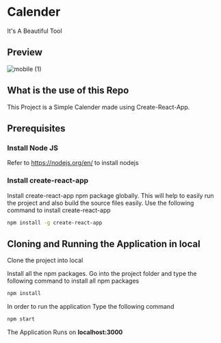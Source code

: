 # Calender
It's A Beautiful Tool 
 
## Preview
![mobile (1)](https://user-images.githubusercontent.com/115461251/198781988-2e29948d-ced3-45fe-9a9e-1aa9fb6a21ab.png)


## What is the use of this Repo

This Project is a Simple Calender made using Create-React-App.

## Prerequisites

### Install Node JS
Refer to https://nodejs.org/en/ to install nodejs

### Install create-react-app
Install create-react-app npm package globally. This will help to easily run the project and also build the source files easily. Use the following command to install create-react-app

```bash
npm install -g create-react-app
```


## Cloning and Running the Application in local

Clone the project into local

Install all the npm packages. Go into the project folder and type the following command to install all npm packages

```bash
npm install
```

In order to run the application Type the following command

```bash
npm start
```

The Application Runs on **localhost:3000**


